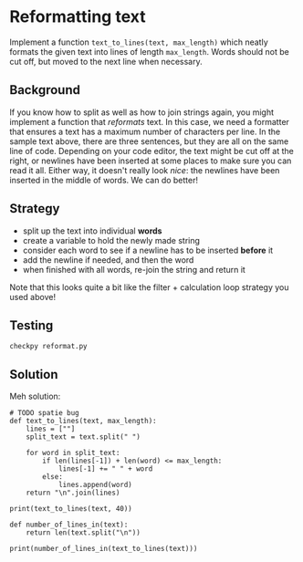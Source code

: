 # Reformatting text

Implement a function `text_to_lines(text, max_length)` which neatly formats the given text into lines of length `max_length`. Words should not be cut off, but moved to the next line when necessary.

## Background

If you know how to split as well as how to join strings again, you might implement a function that *reformats* text. In this case, we need a formatter that ensures a text has a maximum number of characters per line. In the sample text above, there are three sentences, but they are all on the same line of code. Depending on your code editor, the text might be cut off at the right, or newlines have been inserted at some places to make sure you can read it all. Either way, it doesn't really look *nice*: the newlines have been inserted in the middle of words. We can do better!

## Strategy

* split up the text into individual **words**
* create a variable to hold the newly made string
* consider each word to see if a newline has to be inserted **before** it
* add the newline if needed, and then the word
* when finished with all words, re-join the string and return it

Note that this looks quite a bit like the filter + calculation loop strategy you used above!

## Testing

	checkpy reformat.py


## Solution

Meh solution:

	# TODO spatie bug
	def text_to_lines(text, max_length):
	    lines = [""]
	    split_text = text.split(" ")

	    for word in split_text:
	        if len(lines[-1]) + len(word) <= max_length:
	            lines[-1] += " " + word
	        else:
	            lines.append(word)
	    return "\n".join(lines)

	print(text_to_lines(text, 40))

	def number_of_lines_in(text):
	    return len(text.split("\n"))

	print(number_of_lines_in(text_to_lines(text)))
